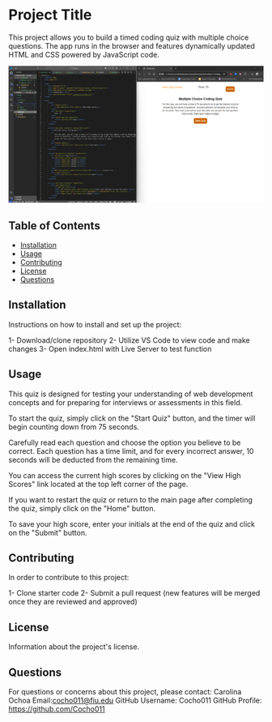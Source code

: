 # Project Title

This project allows you to build a timed coding quiz with multiple choice questions. The app runs in the browser and features dynamically updated HTML and CSS powered by JavaScript code. 

![alt text](<assets/images/Multiple Choice Coding Quiz.png>)

## Table of Contents

- [Installation](#installation)
- [Usage](#usage)
- [Contributing](#contributing)
- [License](#license)
- [Questions](#questions)

## Installation

Instructions on how to install and set up the project:

1- Download/clone repository
2- Utilize VS Code to view code and make changes
3- Open index.html with Live Server to test function


## Usage

This quiz is designed for testing your understanding of web development concepts and for preparing for interviews or assessments in this field.

To start the quiz, simply click on the "Start Quiz" button, and the timer will begin counting down from 75 seconds.

Carefully read each question and choose the option you believe to be correct. Each question has a time limit, and for every incorrect answer, 10 seconds will be deducted from the remaining time.

You can access the current high scores by clicking on the "View High Scores" link located at the top left corner of the page.

If you want to restart the quiz or return to the main page after completing the quiz, simply click on the "Home" button.

To save your high score, enter your initials at the end of the quiz and click on the "Submit" button.

## Contributing

In order to contribute to this project:

1- Clone starter code
2- Submit a pull request (new features will be merged once they are reviewed and approved)

## License

Information about the project's license.

## Questions

For questions or concerns about this project, please contact: Carolina Ochoa Email:cocho011@fiu.edu GitHub Username: Cocho011 GitHub Profile: https://github.com/Cocho011
